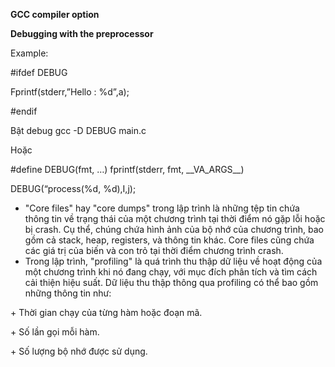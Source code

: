 ﻿**GCC compiler option**

**Debugging with the preprocessor**

Example:

#ifdef DEBUG

Fprintf(stderr,”Hello : %d”,a);

#endif

Bật debug gcc -D DEBUG main.c

Hoặc

#define DEBUG(fmt, …) fprintf(stderr, fmt, \_\_VA\_ARGS\_\_)

DEBUG(“process(%d, %d),I,j);

- "Core files" hay "core dumps" trong lập trình là những tệp tin chứa thông tin về trạng thái của một chương trình tại thời điểm nó gặp lỗi hoặc bị crash. Cụ thể, chúng chứa hình ảnh của bộ nhớ của chương trình, bao gồm cả stack, heap, registers, và thông tin khác. Core files cũng chứa các giá trị của biến và con trỏ tại thời điểm chương trình crash.
- Trong lập trình, "profiling" là quá trình thu thập dữ liệu về hoạt động của một chương trình khi nó đang chạy, với mục đích phân tích và tìm cách cải thiện hiệu suất. Dữ liệu thu thập thông qua profiling có thể bao gồm những thông tin như:

\+ Thời gian chạy của từng hàm hoặc đoạn mã.

\+ Số lần gọi mỗi hàm.

\+ Số lượng bộ nhớ được sử dụng.

